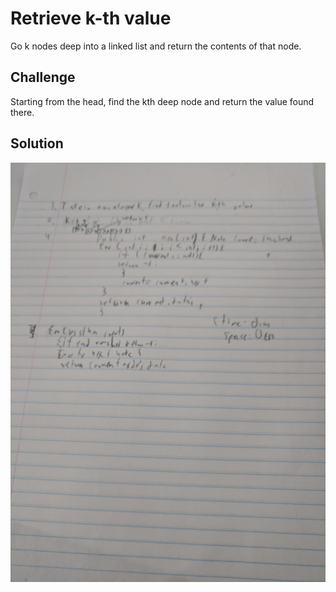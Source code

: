 # Retrieve k-th value
Go k nodes deep into a linked list and return the contents of that node.

## Challenge
Starting from the head, find the kth deep node and return the value found there.

## Solution
![](images/kth-value.jpg)
